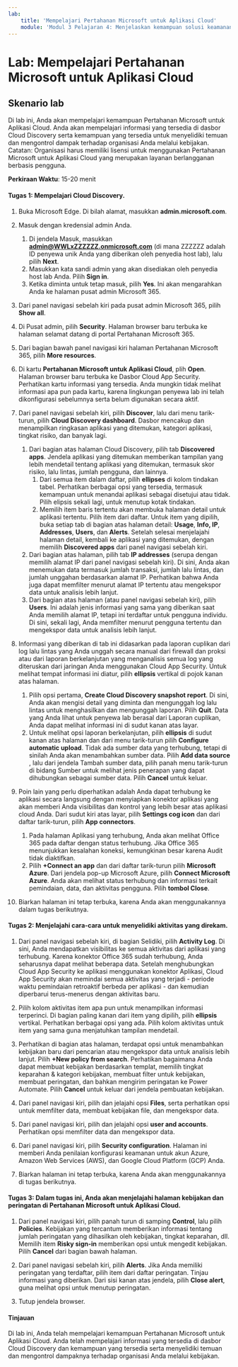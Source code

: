 ```yaml
---
lab:
    title: 'Mempelajari Pertahanan Microsoft untuk Aplikasi Cloud'
    module: 'Modul 3 Pelajaran 4: Menjelaskan kemampuan solusi keamanan Microsoft: Menjelaskan perlindungan terhadap ancaman dengan Pertahanan Microsoft 365'
---
```



# Lab: Mempelajari Pertahanan Microsoft untuk Aplikasi Cloud

## Skenario lab
Di lab ini, Anda akan mempelajari kemampuan Pertahanan Microsoft untuk Aplikasi Cloud.  Anda akan mempelajari informasi yang tersedia di dasbor Cloud Discovery serta kemampuan yang tersedia untuk menyelidiki temuan dan mengontrol dampak terhadap organisasi Anda melalui kebijakan.  Catatan:  Organisasi harus memiliki lisensi untuk menggunakan Pertahanan Microsoft untuk Aplikasi Cloud yang merupakan layanan berlangganan berbasis pengguna. 

**Perkiraan Waktu**: 15-20 menit

#### Tugas 1: Mempelajari Cloud Discovery.

1.	Buka Microsoft Edge. Di bilah alamat, masukkan **admin.microsoft.com**.

1. Masuk dengan kredensial admin Anda.
    1. Di jendela Masuk, masukkan **admin@WWLxZZZZZZ.onmicrosoft.com** (di mana ZZZZZZ adalah ID penyewa unik Anda yang diberikan oleh penyedia host lab), lalu pilih **Next**.
    1. Masukkan kata sandi admin yang akan disediakan oleh penyedia host lab Anda. Pilih **Sign in**.
    1. Ketika diminta untuk tetap masuk, pilih **Yes**. Ini akan mengarahkan Anda ke halaman pusat admin Microsoft 365.

1. Dari panel navigasi sebelah kiri pada pusat admin Microsoft 365, pilih **Show all**.

1. Di Pusat admin, pilih **Security**.  Halaman browser baru terbuka ke halaman selamat datang di portal Pertahanan Microsoft 365.  

1. Dari bagian bawah panel navigasi kiri halaman Pertahanan Microsoft 365, pilih **More resources**.

1. Di kartu **Pertahanan Microsoft untuk Aplikasi Cloud**, plih **Open**.  Halaman browser baru terbuka ke Dasbor Cloud App Security.  Perhatikan kartu informasi yang tersedia.  Anda mungkin tidak melihat informasi apa pun pada kartu, karena lingkungan penyewa lab ini telah dikonfigurasi sebelumnya serta belum digunakan secara aktif.  

1. Dari panel navigasi sebelah kiri, pilih **Discover**, lalu dari menu tarik-turun, pilih **Cloud Discovery dashboard**.  Dasbor mencakup dan menampilkan ringkasan aplikasi yang ditemukan, kategori aplikasi, tingkat risiko, dan banyak lagi.  
    1. Dari bagian atas halaman Cloud Discovery, pilih tab **Discovered apps**.  Jendela aplikasi yang ditemukan memberikan tampilan yang lebih mendetail tentang aplikasi yang ditemukan, termasuk skor risiko, lalu lintas, jumlah pengguna, dan lainnya.
        1. Dari semua item dalam daftar, pilih **ellipses** di kolom tindakan tabel.  Perhatikan berbagai opsi yang tersedia, termasuk kemampuan untuk menandai aplikasi sebagai disetujui atau tidak.  Pilih elipsis sekali lagi, untuk menutup kotak tindakan.
        1. Memilih item baris tertentu akan membuka halaman detail untuk aplikasi tertentu.  Pilih item dari daftar.  Untuk item yang dipilih, buka setiap tab di bagian atas halaman detail:  **Usage**, **Info, IP**, **Addresses**, **Users**, dan **Alerts**. Setelah selesai menjelajahi halaman detail, kembali ke aplikasi yang ditemukan, dengan memilih **Discovered apps** dari panel navigasi sebelah kiri.
    1. Dari bagian atas halaman, pilih tab **IP addresses** (serupa dengan memilih alamat IP dari panel navigasi sebelah kiri).  Di sini, Anda akan menemukan data termasuk jumlah transaksi, jumlah lalu lintas, dan jumlah unggahan berdasarkan alamat IP.  Perhatikan bahwa Anda juga dapat memfilter menurut alamat IP tertentu atau mengekspor data untuk analisis lebih lanjut.
    1. Dari bagian atas halaman (atau panel navigasi sebelah kiri), pilih **Users**.  Ini adalah jenis informasi yang sama yang diberikan saat Anda memilih alamat IP, tetapi ini terdaftar untuk pengguna individu.  Di sini, sekali lagi, Anda memfilter menurut pengguna tertentu dan mengekspor data untuk analisis lebih lanjut.

1. Informasi yang diberikan di tab ini didasarkan pada laporan cuplikan dari log lalu lintas yang Anda unggah secara manual dari firewall dan proksi atau dari laporan berkelanjutan yang menganalisis semua log yang diteruskan dari jaringan Anda menggunakan Cloud App Security.  Untuk melihat tempat informasi ini diatur, pilih **ellipsis** vertikal di pojok kanan atas halaman.
    1. Pilih opsi pertama, **Create Cloud Discovery snapshot report**. Di sini, Anda akan mengisi detail yang diminta dan mengunggah log lalu lintas untuk menghasilkan dan mengunggah laporan.  Pilih **Quit**.  Data yang Anda lihat untuk penyewa lab berasal dari Laporan cuplikan, Anda dapat melihat informasi ini di sudut kanan atas layar.
    1. Untuk melihat opsi laporan berkelanjutan, pilih **ellipsis** di sudut kanan atas halaman dan dari menu tarik-turun pilih **Configure automatic upload**.  Tidak ada sumber data yang terhubung, tetapi di sinilah Anda akan menambahkan sumber data. Pilih **Add data source** , lalu dari jendela Tambah sumber data, pilih panah menu tarik-turun di bidang Sumber untuk melihat jenis penerapan yang dapat dihubungkan sebagai sumber data.  Pilih **Cancel** untuk keluar.

1. Poin lain yang perlu diperhatikan adalah Anda dapat terhubung ke aplikasi secara langsung dengan menyiapkan konektor aplikasi yang akan memberi Anda visibilitas dan kontrol yang lebih besar atas aplikasi cloud Anda. Dari sudut kiri atas layar, pilih **Settings cog icon** dan dari daftar tarik-turun, pilih **App connectors**.  
    1. Pada halaman Aplikasi yang terhubung, Anda akan melihat Office 365 pada daftar dengan status terhubung.  Jika Office 365 menunjukkan kesalahan koneksi, kemungkinan besar karena Audit tidak diaktifkan.
    1. Pilih **+Connect an app** dan dari daftar tarik-turun pilih **Microsoft Azure**.  Dari jendela pop-up Microsoft Azure, pilih **Connect Microsoft Azure**.  Anda akan melihat status terhubung dan informasi terkait pemindaian, data, dan aktivitas pengguna.  Pilih **tombol Close**.

1. Biarkan halaman ini tetap terbuka, karena Anda akan menggunakannya dalam tugas berikutnya.

#### Tugas 2: Menjelajahi cara-cara untuk menyelidiki aktivitas yang direkam.

1. Dari panel navigasi sebelah kiri, di bagian Selidiki, pilih **Activity Log**.  Di sini, Anda mendapatkan visibilitas ke semua aktivitas dari aplikasi yang terhubung.   Karena konektor Office 365 sudah terhubung, Anda seharusnya dapat melihat beberapa data. Setelah menghubungkan Cloud App Security ke aplikasi menggunakan konektor Aplikasi, Cloud App Security akan memindai semua aktivitas yang terjadi - periode waktu pemindaian retroaktif berbeda per aplikasi - dan kemudian diperbarui terus-menerus dengan aktivitas baru.  

1. Pilih kolom aktivitas item apa pun untuk menampilkan informasi terperinci. Di bagian paling kanan dari item yang dipilih, pilih **ellipsis** vertikal.  Perhatikan berbagai opsi yang ada.  Pilih kolom aktivitas untuk item yang sama guna menjatuhkan tampilan mendetail.

1. Perhatikan di bagian atas halaman, terdapat opsi untuk menambahkan kebijakan baru dari pencarian atau mengekspor data untuk analisis lebih lanjut.  Pilih **+New policy from search**.  Perhatikan bagaimana Anda dapat membuat kebijakan berdasarkan templat, memilih tingkat keparahan & kategori kebijakan, membuat filter untuk kebijakan, membuat peringatan, dan bahkan mengirim peringatan ke Power Automate.  Pilih **Cancel** untuk keluar dari jendela pembuatan kebijakan.

1. Dari panel navigasi kiri, pilih dan jelajahi opsi **Files**, serta perhatikan opsi untuk memfilter data, membuat kebijakan file, dan mengekspor data.  

1. Dari panel navigasi kiri, pilih dan jelajahi opsi **user and accounts**.  Perhatikan opsi memfilter data dan mengekspor data.

1. Dari panel navigasi kiri, pilih **Security configuration**. Halaman ini memberi Anda penilaian konfigurasi keamanan untuk akun Azure, Amazon Web Services (AWS), dan Google Cloud Platform (GCP) Anda.

1. Biarkan halaman ini tetap terbuka, karena Anda akan menggunakannya di tugas berikutnya.


#### Tugas 3: Dalam tugas ini, Anda akan menjelajahi halaman kebijakan dan peringatan di Pertahanan Microsoft untuk Aplikasi Cloud.

1. Dari panel navigasi kiri, pilih panah turun di samping **Control**, lalu pilih **Policies**.  Kebijakan yang tercantum memberikan informasi tentang jumlah peringatan yang dihasilkan oleh kebijakan, tingkat keparahan, dll. Memilih item **Risky sign-in** memberikan opsi untuk mengedit kebijakan. Pilih **Cancel** dari bagian bawah halaman. 

1. Dari panel navigasi sebelah kiri, pilih **Alerts**.  Jika Anda memiliki peringatan yang terdaftar, pilih item dari daftar peringatan. Tinjau informasi yang diberikan.  Dari sisi kanan atas jendela, pilih **Close alert**, guna melihat opsi untuk menutup peringatan.  

1. Tutup jendela browser.

#### Tinjauan
Di lab ini, Anda telah mempelajari kemampuan Pertahanan Microsoft untuk Aplikasi Cloud.  Anda telah mempelajari informasi yang tersedia di dasbor Cloud Discovery dan kemampuan yang tersedia serta menyelidiki temuan dan mengontrol dampaknya terhadap organisasi Anda melalui kebijakan.